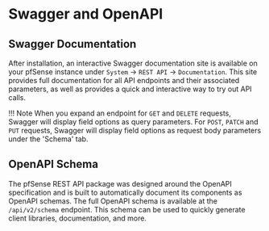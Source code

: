 # Swagger and OpenAPI

## Swagger Documentation

After installation, an interactive Swagger documentation site is available on your pfSense instance under
`System` -> `REST API` -> `Documentation`. This site provides full documentation for all API endpoints and their
associated parameters, as well as provides a quick and interactive way to try out API calls.

!!! Note
When you expand an endpoint for `GET` and `DELETE` requests, Swagger will display field options as query parameters.
For `POST`, `PATCH` and `PUT` requests, Swagger will display field options as request body parameters under the
'Schema' tab.

## OpenAPI Schema

The pfSense REST API package was designed around the OpenAPI specification and is built to automatically document its
components as OpenAPI schemas. The full OpenAPI schema is available at the `/api/v2/schema` endpoint. This schema can be
used to quickly generate client libraries, documentation, and more.
